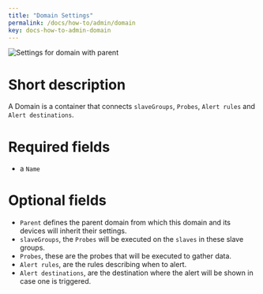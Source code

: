 ```yaml
---
title: "Domain Settings"
permalink: /docs/how-to/admin/domain
key: docs-how-to-admin-domain
---
```


![Settings for domain with parent](/assets/images/settings_domain_with_parent.png)

# Short description
A Domain is a container that connects `slaveGroups`, `Probes`, `Alert rules` and `Alert destinations`. 

# Required fields
- a `Name`

# Optional fields

- `Parent` defines the parent domain from which this domain and its devices will inherit their settings.
- `slaveGroups`, the `Probes` will be executed on the `slaves` in these slave groups.
- `Probes`, these are the probes that will be executed to gather data.
- `Alert rules`, are the rules describing when to alert.
- `Alert destinations`, are the destination where the alert will be shown in case one is triggered. 
